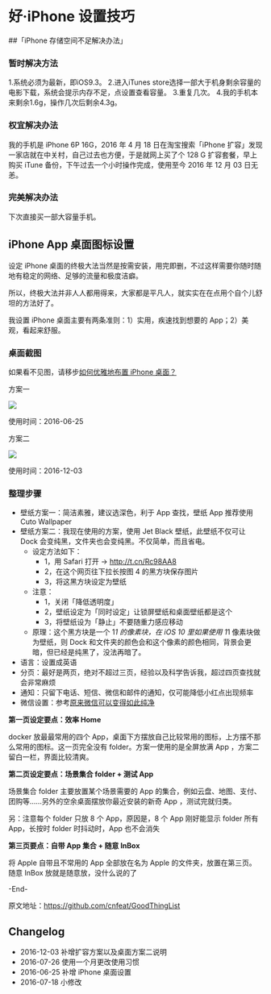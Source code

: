 # 好·iPhone 设置技巧

##「iPhone 存储空间不足解决办法」

### 暂时解决方法

1.系统必须为最新，即iOS9.3。
2.进入iTunes store选择一部大于机身剩余容量的电影下载，系统会提示内存不足，点设置查看容量。
3.重复几次。
4.我的手机本来剩余1.6g，操作几次后剩余4.3g。

### 权宜解决办法

我的手机是 iPhone 6P 16G，2016 年 4 月 18 日在淘宝搜索「iPhone 扩容」发现一家店就在中关村，自己过去也方便，于是就网上买了个 128 G 扩容套餐，早上购买 iTune 备份，下午过去一个小时操作完成，使用至今 2016 年 12 月 03 日无恙。

### 完美解决办法

下次直接买一部大容量手机。


##  iPhone App 桌面图标设置


设定 iPhone 桌面的终极大法当然是按需安装，用完即删，不过这样需要你随时随地有稳定的网络、足够的流量和极度洁癖。

所以，终极大法并非人人都用得来，大家都是平凡人，就实实在在点用个自个儿舒坦的方法好了。

我设置 iPhone 桌面主要有两条准则：1）实用，疾速找到想要的 App；2）美观，看起来舒服。

### 桌面截图

如果看不见图，请移步[如何优雅地布置 iPhone 桌面？](http://www.mesule.com/2016/12/MyiPhoneDestopSetting)

方案一

![](http://openmindclub.qiniudn.com/omt/iPhoneScr03.jpg)


使用时间：2016-06-25

方案二

![](http://openmindclub.qiniudn.com/omt/iPhoneScr04.jpg)

使用时间：2016-12-03


### 整理步骤


* 壁纸方案一：简洁素雅，建议选深色，利于 App 查找，壁纸 App 推荐使用 Cuto Wallpaper
* 壁纸方案二：我现在使用的方案，使用 Jet Black 壁纸，此壁纸不仅可让 Dock 会变纯黑，文件夹也会变纯黑。不仅简单，而且省电。
	- 设定方法如下：
		- 1，用 Safari 打开 → http://t.cn/Rc98AA8
		- 2，在这个网页往下拉长按图 4 的黑方块保存图片  
		- 3，将这黑方块设定为壁纸  
	- 注意：
		- 1，关闭「降低透明度」  
		- 2，壁纸设定为「同时设定」让锁屏壁纸和桌面壁纸都是这个  
		- 3，将壁纸设为「静止」不要随重力感应移动  
	+ 原理：这个黑方块是一个 1*1 的像素块，在 iOS 10 里如果使用 1*1 像素块做为壁纸，则 Dock 和文件夹的颜色会和这个像素的颜色相同，背景会更暗，但已经是纯黑了，没法再暗了。
* 语言：设置成英语
* 分页：最好是两页，绝对不超过三页，经验以及科学告诉我，超过四页查找就会非常麻烦
* 通知：只留下电话、短信、微信和邮件的通知，仅可能降低小红点出现频率
* 微信设置：参考[原来微信可以变得如此纯净](http://mp.weixin.qq.com/s?__biz=MjM5MjAyNDUyMA==&mid=2650490831&idx=2&sn=0d12425c93665efc9c99d5c49ce1b087&scene=0#rd)

**第一页设定要点：效率 Home**

docker 放最最常用的四个 App，桌面下方摆放自己比较常用的图标，上方摆不那么常用的图标。这一页完全没有 folder。方案一使用的是全屏放满 App ，方案二留白一栏，界面比较清爽。


**第二页设定要点：场景集合 folder + 测试 App**

场景集合 folder 主要放置某个场景需要的 App 的集合，例如云盘、地图、支付、团购等……另外的空余桌面摆放你最近安装的新奇 App ，测试完就归类。

另：注意每个 folder 只放 8 个 App，原因是，8 个 App 刚好能显示 folder 所有 App，长按时 folder 时抖动时，App 也不会消失


**第三页要点：自带 App 集合 + 随意 InBox**

将 Apple 自带且不常用的 App 全部放在名为 Apple 的文件夹，放置在第三页。随意 InBox 放就是随意放，没什么说的了

-End-

原文地址：https://github.com/cnfeat/GoodThingList


## Changelog

- 2016-12-03 补增扩容方案以及桌面方案二说明
- 2016-07-26 使用一个月更改使用习惯
- 2016-06-25 补增 iPhone 桌面设置
- 2016-07-18 小修改